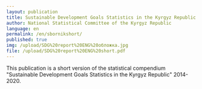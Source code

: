 ```yaml
---
layout: publication
title: Sustainable Development Goals Statistics in the Kyrgyz Republic (short version)
author: National Statistical Committee of the Kyrgyz Republic
language: en
permalink: /en/sbornikshort/
published: true
img: /upload/SDG%20report%20ENG%20обложка.jpg
file: /upload/SDG%20report%20ENG%20short.pdf
---
```


This publication is a short version of the statistical сompendium "Sustainable Development Goals Statistics in the Kyrgyz Republic" 2014-2020.

